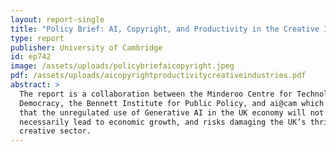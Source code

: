 ```yaml
---
layout: report-single
title: "Policy Brief: AI, Copyright, and Productivity in the Creative Industries"
type: report
publisher: University of Cambridge
id: ep742
image: /assets/uploads/policybriefaicopyright.jpeg
pdf: /assets/uploads/aicopyrightproductivitycreativeindustries.pdf
abstract: >
  The report is a collaboration between the Minderoo Centre for Technology and
  Democracy, the Bennett Institute for Public Policy, and ai@cam which argues
  that the unregulated use of Generative AI in the UK economy will not
  necessarily lead to economic growth, and risks damaging the UK’s thriving
  creative sector.
---
```

